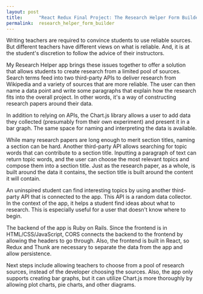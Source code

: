```yaml
---
layout: post
title:      "React Redux Final Project: The Research Helper Form Builder"
permalink:  research_helper_form_builder
---
```



Writing teachers are required to convince students to use reliable sources. But different teachers have different views on what is reliable. And, it is at the student's discretion to follow the advice of their instructors.

My Research Helper app brings these issues together to offer a solution that allows students to create research from a limited pool of sources. Search terms feed into two third-party APIs to deliver research from Wikipedia and a variety of sources that are more reliable. The user can then name a data point and write some paragraphs that explain how the research fits into the overall project. In other words, it's a way of constructing research papers around their data.

In addition to relying on APIs, the Chart.js library allows a user to add data they collected (presumably from their own experiment) and present it in a bar graph. The same space for naming and interpreting the data is available.

While many research papers are long enough to merit section titles, naming a section can be hard. Another third-party API allows searching for topic words that can contribute to a section title. Inputting a paragraph of text can return topic words, and the user can choose the most relevant topics and compose them into a section title. Just as the research paper, as a whole, is built around the data it contains, the section title is built around the content it will contain.

An uninspired student can find interesting topics by using another third-party API that is connected to the app. This API is a random data collector. In the context of the app, it helps a student find ideas about what to research. This is especially useful for a user that doesn't know where to begin.

The backend of the app is Ruby on Rails. Since the frontend is in HTML/CSS/JavaScript, CORS connects the backend to the frontend by allowing the headers to go through. Also, the frontend is built in React, so Redux and Thunk are necessary to separate the data from the app and allow persistence.

Next steps include allowing teachers to choose from a pool of research sources, instead of the developer choosing the sources. Also, the app only supports creating bar graphs, but it can utilize Chart.js more thoroughly by allowing plot charts, pie charts, and other diagrams.
